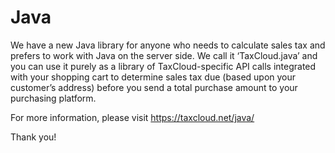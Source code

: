 # Java

We have a new Java library for anyone who needs to calculate sales tax and prefers to work with Java on the server side. We call it ‘TaxCloud.java’ and you can use it purely as a library of TaxCloud-specific API calls integrated with your shopping cart to determine sales tax due (based upon your customer’s address) before you send a total purchase amount to your purchasing platform.

For more information, please visit https://taxcloud.net/java/

Thank you!
